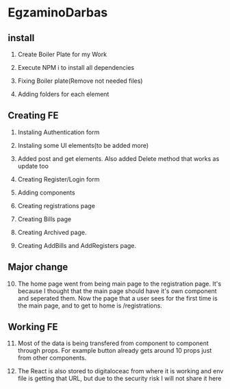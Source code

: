 # EgzaminoDarbas

## install

1. Create Boiler Plate for my Work

2. Execute NPM i to install all dependencies

3. Fixing Boiler plate(Remove not needed files)

4. Adding folders for each element

## Creating FE

1. Instaling Authentication form

2. Instaling some UI elements(to be added more)

3. Added post and get elements. Also added Delete method that works as update too

4. Creating Register/Login form

5. Adding components

6. Creating registrations page

7. Creating Bills page

8. Creating Archived page. 

9. Creating AddBills and AddRegisters page.

## Major change

10. The home page went from being main page to the registration page. It's because I thought that the main page should have it's own component and seperated them. Now the page that a user sees for the first time is the main page, and to get to home is /registrations.

## Working FE

11. Most of the data is being transfered from component to component through props. For example button already gets around 10 props just from other components.

12. The React is also stored to digitaloceac from where it is working and env file is getting that URL, but due to the security risk I will not share it here
